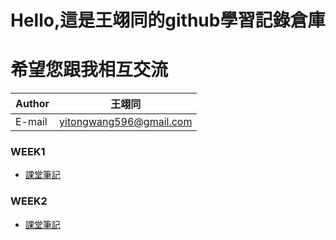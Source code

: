 Hello,這是王翊同的github學習記錄倉庫
==================
希望您跟我相互交流
=============================================


|Author|王翊同|
|---|---
|E-mail|yitongwang596@gmail.com

### WEEK1
* [課堂筆記](https://github.com/Walton0716/WaltonRepository/blob/master/WEEK1/LearningNote20190924.txt)

### WEEK2
* [課堂筆記](https://github.com/Walton0716/WaltonRepository/blob/master/WEEK2/LeariningNote20190927.txt)
